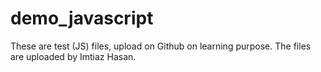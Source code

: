 # demo_javascript
These are test (JS) files, upload on Github on learning purpose.
The files are uploaded by Imtiaz Hasan.
